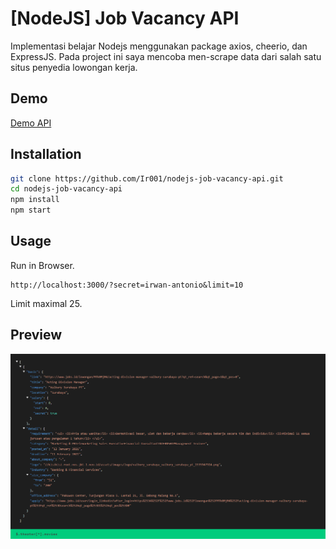 # [NodeJS] Job Vacancy API

Implementasi belajar Nodejs menggunakan package axios, cheerio, dan ExpressJS. Pada project ini saya mencoba men-scrape data dari salah satu situs penyedia lowongan kerja.
## Demo
[Demo API](https://job-vacancy-api.herokuapp.com/?secret=irwan-antonio&limit=1)
## Installation
```bash
git clone https://github.com/Ir001/nodejs-job-vacancy-api.git
cd nodejs-job-vacancy-api
npm install
npm start
```

## Usage
Run in Browser. 
```
http://localhost:3000/?secret=irwan-antonio&limit=10
```
Limit maximal 25.
## Preview
![Response](https://github.com/Ir001/nodejs-job-vacancy-api/blob/main/screenshot.png?raw=true)